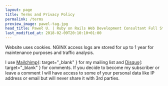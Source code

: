 ```yaml
---
layout: page
title: Terms and Privacy Policy
permalink: /terms
preview_image: pawel-tag.jpg
head_title: Paweł U. | Ruby on Rails Web Development Consultant Full Stack Blog - Terms
last_modified_at: 2018-02-09T20:10:10+01:00
---
```


Website uses cookies. NGINX access logs are stored for up to 1 year for maintenance purposes and traffic analysis.

I use [Mailchimp](https://mailchimp.com/){: target="_blank" } for my mailing list and [Disqus](https://disqus.com/){: target="_blank" } for comments. If you decide to become my subscriber or leave a comment I will have access to some of your personal data like IP address or email but will never share it with 3rd parties.

